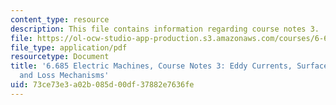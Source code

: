 ```yaml
---
content_type: resource
description: This file contains information regarding course notes 3.
file: https://ol-ocw-studio-app-production.s3.amazonaws.com/courses/6-685-electric-machines-fall-2013/73ce73e3a02b085d00df37882e7636fe_MIT6_685F13_chapter3.pdf
file_type: application/pdf
resourcetype: Document
title: '6.685 Electric Machines, Course Notes 3: Eddy Currents, Surface Impedances
  and Loss Mechanisms'
uid: 73ce73e3-a02b-085d-00df-37882e7636fe
---
```

